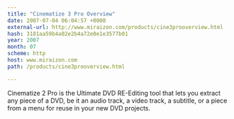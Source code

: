 ```yaml
---
title: "Cinematize 3 Pro Overview"
date: 2007-07-04 06:04:57 +0000
external-url: http://www.miraizon.com/products/cine3prooverview.html
hash: 3181aa59b4a02e2b4a72e0e1e3577b01
year: 2007
month: 07
scheme: http
host: www.miraizon.com
path: /products/cine3prooverview.html

---
```


Cinematize 2 Pro is the Ultimate DVD RE-Editing tool that lets you extract any piece of a DVD, be it an audio track, a video track, a subtitle, or a piece from a menu for reuse in your new DVD projects.
